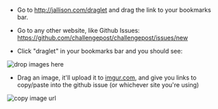 * Go to http://jallison.com/draglet and drag the link to your bookmarks bar.

* Go to any other website, like Github Issues: https://github.com/challengepost/challengepost/issues/new

* Click "draglet" in your bookmarks bar and you should see:

![drop images here](http://i.imgur.com/2JYRh.jpg)

* Drag an image, it'll upload it to [imgur.com](http://imgur.com), and give you links to copy/paste into the github issue (or whichever site you're using)

![copy image url](http://i.imgur.com/YlCpU.jpg)
